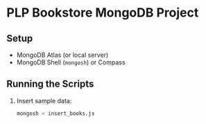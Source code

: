 # PLP Bookstore MongoDB Project

## Setup
- MongoDB Atlas (or local server)
- MongoDB Shell (`mongosh`) or Compass

## Running the Scripts

1. Insert sample data:
   ```bash
   mongosh < insert_books.js